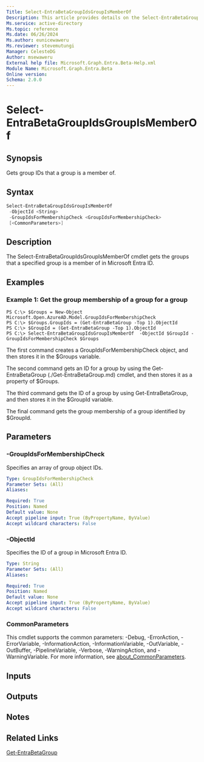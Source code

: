 ```yaml
---
Title: Select-EntraBetaGroupIdsGroupIsMemberOf
Description: This article provides details on the Select-EntraBetaGroupIdsGroupIsMemberOf.
Ms.service: active-directory
Ms.topic: reference
Ms.date: 06/26/2024
Ms.author: eunicewaweru
Ms.reviewer: stevemutungi
Manager: CelesteDG
Author: msewaweru
External help file: Microsoft.Graph.Entra.Beta-Help.xml
Module Name: Microsoft.Graph.Entra.Beta
Online version:
Schema: 2.0.0
---
```


# Select-EntraBetaGroupIdsGroupIsMemberOf

## Synopsis
Gets group IDs that a group is a member of.

## Syntax

```powershell
Select-EntraBetaGroupIdsGroupIsMemberOf 
 -ObjectId <String>
 -GroupIdsForMembershipCheck <GroupIdsForMembershipCheck> 
 [<CommonParameters>]
```

## Description
The Select-EntraBetaGroupIdsGroupIsMemberOf cmdlet gets the groups that a specified group is a member of in Microsoft Entra ID.

## Examples

### Example 1: Get the group membership of a group for a group
```
PS C:\> $Groups = New-Object Microsoft.Open.AzureAD.Model.GroupIdsForMembershipCheck
PS C:\> $Groups.GroupIds = (Get-EntraBetaGroup -Top 1).ObjectId
PS C:\> $GroupId = (Get-EntraBetaGroup -Top 1).ObjectId
PS C:\> Select-EntraBetaGroupIdsGroupIsMemberOf  -ObjectId $GroupId -GroupIdsForMembershipCheck $Groups
```
The first command creates a GroupIdsForMembershipCheck object, and then stores it in the $Groups variable.

The second command gets an ID for a group by using the Get-EntraBetaGroup (./Get-EntraBetaGroup.md) cmdlet, and then stores it as a property of $Groups.

The third command gets the ID of a group by using Get-EntraBetaGroup, and then stores it in the $GroupId variable.

The final command gets the group membership of a group identified by $GroupId.

## Parameters

### -GroupIdsForMembershipCheck
Specifies an array of group object IDs.

```yaml
Type: GroupIdsForMembershipCheck
Parameter Sets: (All)
Aliases:

Required: True
Position: Named
Default value: None
Accept pipeline input: True (ByPropertyName, ByValue)
Accept wildcard characters: False
```

### -ObjectId
Specifies the ID of a group in Microsoft Entra ID.

```yaml
Type: String
Parameter Sets: (All)
Aliases:

Required: True
Position: Named
Default value: None
Accept pipeline input: True (ByPropertyName, ByValue)
Accept wildcard characters: False
```

### CommonParameters
This cmdlet supports the common parameters: -Debug, -ErrorAction, -ErrorVariable, -InformationAction, -InformationVariable, -OutVariable, -OutBuffer, -PipelineVariable, -Verbose, -WarningAction, and -WarningVariable. For more information, see [about_CommonParameters](https://go.microsoft.com/fwlink/?LinkID=113216).

## Inputs

## Outputs

## Notes

## Related Links

[Get-EntraBetaGroup](Get-EntraBetaGroup.md)

